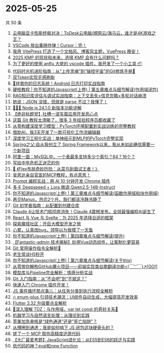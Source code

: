 # 2025-05-25

共 50 条

<!-- BEGIN JUEJIN -->
<!-- 最后更新时间 2025-05-25 01:10:00 +0800 -->
1. [云电脑显卡性能终极对决：ToDesk云电脑/顺网云/海马云，谁才是4K游戏之王？](https://juejin.cn/post/7506714638027554827)
1. [VSCode 放出重磅炸弹！Cursor：完！](https://juejin.cn/post/7507198934160572454)
1. [我用 VitePress 打造了一个文档风、博客风主题，VuePress 晚安！](https://juejin.cn/post/7506473437985341455)
1. [ 2025  KMP 的现状和未来，选择 KMP 会有什么问题吗？](https://juejin.cn/post/7507206037432614924)
1. [为了更好的使用 antfu 大佬的 vscode 插件，我开发了一个小工具 📦](https://juejin.cn/post/7507073213865787442)
1. [代码时光机进阶指南：从“上传灵魂”到“操控宇宙”的Git修炼手册🚀](https://juejin.cn/post/7506940141816528923)
1. [双Token实现无感刷新](https://juejin.cn/post/7506732174588133391)
1. [🌟 ​​拯救你的日志系统！Android 日志打印实战指南​](https://juejin.cn/post/7506940141816348699)
1. [硬核教程 | 你不知道的Javascript(上卷) | 第五章难点与细节解读(作用域闭包)](https://juejin.cn/post/7507198399755026458)
1. [ RAG知识库评估与调试实战指南：上下文丢失×信息忽略×多轮对话崩溃](https://juejin.cn/post/7507203999110053903)
1. [她说：JSON 没错，但就是 parse 不过？我懂了！](https://juejin.cn/post/7506754146894168118)
1. [🚀🚀🚀 Node.js 24.1.0 新版本功能详解](https://juejin.cn/post/7506820285871570985)
1. [【绝非标题党】吐槽一波车载应用开发恶心点](https://juejin.cn/post/7506714638027587595)
1. [这篇 Git 教程太清晰了，很多 3 年经验程序员都收藏了](https://juejin.cn/post/7506776151315922971)
1. [从零构建深度学习模型：PyTorch环境配置到实战训练的完整教程​](https://juejin.cn/post/7506848335144894504)
1. [借助AI，我3天开发了一款可视化工作流编辑器](https://juejin.cn/post/7506476260458184716)
1. [​​深度学习工程化实战：单神经元到MLP的PyTorch完整实现​](https://juejin.cn/post/7507205153604599823)
1. [Spring之父:自从我创立了 Spring Framework以来，我从未如此确信需要一个新项目](https://juejin.cn/post/7507438828178849828)
1. [阿里一面：MySQL中，一个表最多支持多少个索引？64？16个？](https://juejin.cn/post/7506791866022576143)
1. [写给中年危机正迷茫的你](https://juejin.cn/post/7507206037432156172)
1. [🎯 《Flex布局奇妙历险：从菜鸟到面试王者！》](https://juejin.cn/post/7507253852111994920)
1. [吴恩达亲自官宣的MCP教程，有点意思！](https://juejin.cn/post/7507192967037337636)
1. [Prompt 编程实战：用 AI 10 分钟开发 Chrome 插件](https://juejin.cn/post/7506832918317154367)
1. [多卡 Deepspeed + Lora 微调 Qwen2.5-14B-Instruct](https://juejin.cn/post/7477576025918160923)
1. [你不知道的Javascript(上卷) | 第三章难点与细节解读(函数作用域和块作用域)](https://juejin.cn/post/7506508474329071654)
1. [再见Manus，热恋2个月，我们都该冷静冷静了](https://juejin.cn/post/7506844239373828107)
1. [Git 初学者指南：从配置到创建仓库](https://juejin.cn/post/7506832918317531199)
1. [Claude 4让技术门槛彻底消失！Claude 4震撼发布，全球最强编程AI诞生了](https://juejin.cn/post/7507207338685251603)
1. [React 与 Vue 与 Svelte：为 2025 年选择合适的框架](https://juejin.cn/post/7506848335145222184)
1. [探索魔搭社区：开启大模型开发之旅](https://juejin.cn/post/7507386170184319015)
1. [心累，认真改bug，领导以为我摸了一天鱼](https://juejin.cn/post/7507204325577981967)
1. [你不知道的Javascript(上卷) | 第四章难点与细节解读(提升)](https://juejin.cn/post/7506790578107301907)
1. [【Fantastic-admin 技术揭秘】妙用Vue动态组件，让客制化更容易](https://juejin.cn/post/7506790578106220563)
1. [Git 常用操作指令全解析📝](https://juejin.cn/post/7507205153604517903)
1. [老生常谈H5秒开](https://juejin.cn/post/7506365655387078683)
1. [你不知道的Javascript(上卷) | 第六章难点与细节解读(关于this)](https://juejin.cn/post/7507548342508175375)
1. [从零带你解构GitHub爆火项目——前端实现类谷歌翻译功能<(￣︶￣)↗[GO!]](https://juejin.cn/post/7507461367584260136)
1. [模型库与Pipeline完全解析：情感分析实战](https://juejin.cn/post/7507438828178374692)
1. [Git 入门指南：从“不会吧”到“不就这？”](https://juejin.cn/post/7506897835703894016)
1. [快速入门 Chrome 插件开发！](https://juejin.cn/post/7506790578107383827)
1. [JS 事件循环那点事儿：从任务分类到执行流程全解析](https://juejin.cn/post/7506726199911464986)
1. [🔥 enum-plus 引领技术潮流：UI组件自动生成，大幅提高开发效率](https://juejin.cn/post/7507480493345161227)
1. [Flutter 3.32 升级要点全解析](https://juejin.cn/post/7507299027635175462)
1. [🌟深入理解 TDZ：与作用域、var let const 的奇妙关系💫](https://juejin.cn/post/7507205786369065012)
1. [机器学习与自然语言处理：从理论到实践](https://juejin.cn/post/7507205153603698703)
1. [苹果加急审核是“绿色通道”还是"死亡陷阱"？](https://juejin.cn/post/7507198934159835174)
1. [从懵圈到通透：我是如何啃下 JS 闭包这块硬骨头的？](https://juejin.cn/post/7507239583441666083)
1. [搓了一个 MCP 帮你高精度还原代码](https://juejin.cn/post/7507206037440856105)
1. [【大厂最爱考题】JavaScript进化论：从ES5到ES6的跃迁与实践](https://juejin.cn/post/7507205068068880438)
1. [低代码的神？eval和new Function](https://juejin.cn/post/7507193307817230336)
<!-- END JUEJIN -->